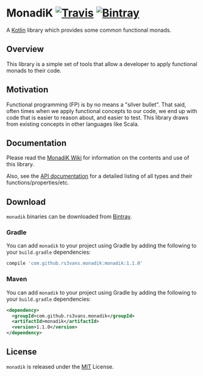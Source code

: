 # MonadiK [![Travis](https://img.shields.io/travis/rs3vans/monadik.svg)](https://travis-ci.org/rs3vans/monadik) [![Bintray](https://img.shields.io/bintray/v/rs3vans/maven/monadik.svg)](https://bintray.com/rs3vans/maven/monadik) #
A [Kotlin](https://kotlinlang.org/) library which provides some common functional monads.

## Overview ##
This library is a simple set of tools that allow a developer to apply functional
monads to their code.

## Motivation ##
Functional programming (FP) is by no means a "silver bullet". That said, often times
when we apply functional concepts to our code, we end up with code that is easier to
reason about, and easier to test. This library draws from existing concepts in other
languages like Scala.

## Documentation ##

Please read the [MonadiK Wiki](https://github.com/rs3vans/monadik/wiki) for information on
the contents and use of this library.

Also, see the [API documentation](https://rs3vans.github.io/monadik/com.github.rs3vans.monadik/) for a detailed listing
of all types and their functions/properties/etc.

## Download ##
`monadik` binaries can be downloaded from [Bintray](https://bintray.com/rs3vans/maven/monadik).

### Gradle ###
You can add `monadik` to your project using Gradle by adding the following to your `build.gradle` dependencies:

```groovy
compile 'com.github.rs3vans.monadik:monadik:1.1.0'
```
    
### Maven ###
You can add `monadik` to your project using Gradle by adding the following to your `build.gradle` dependencies:

```xml
<dependency>
  <groupId>com.github.rs3vans.monadik</groupId>
  <artifactId>monadik</artifactId>
  <version>1.1.0</version>
</dependency>
```

## License ##
`monadik` is released under the [MIT](https://opensource.org/licenses/MIT) License.
